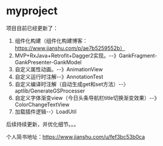# myproject
项目目前已经更新了：
1. 组件化构建（组件化构建博客：https://www.jianshu.com/p/ae7b5259552b）
2. MVP+RxJava+Retrofit+Dagger2实现。--》GankFragment-GankPresenter-GankModel
3. 自定义属性动画。--》AnimationView
4. 自定义运行时注解--》AnnotationTest
5. 自定义编译时注解（自动生成get和set方法）--〉aptlib/GenerateGSProcesser
5. 自定义字体渐变view（今日头条导航栏title切换渐变效果）--》ColorChangeTextView
6. 加载插件逻辑--〉LoadUtil

后续持续更新，并优化细节。。。

个人简书地址：https://www.jianshu.com/u/fef3bc53b0ca

